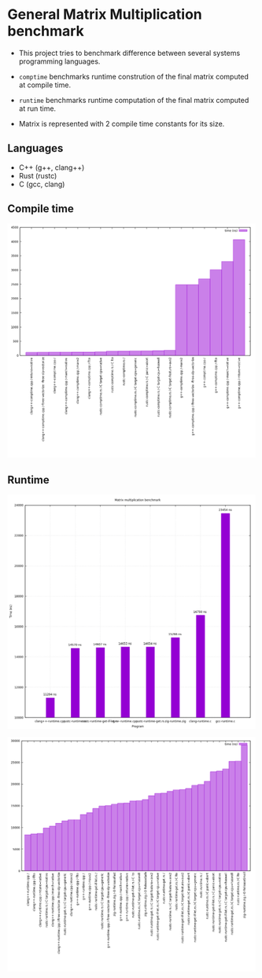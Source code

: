 # General Matrix Multiplication benchmark
- This project tries to benchmark difference between several systems programming languages.
- `comptime` benchmarks runtime constrution of the final matrix computed at compile time.
- `runtime` benchmarks runtime computation of the final matrix computed at run time.

- Matrix is represented with 2 compile time constants for its size.

## Languages
- C++ (g++, clang++)
- Rust (rustc)
- C (gcc, clang)

## Compile time
![flags.png](./comptime/flags.png)


## Runtime
![benchmark.png](./runtime/bench.png)

![flags.png](./runtime/flags.png)
